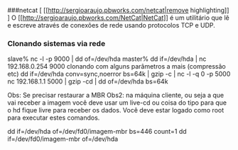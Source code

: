 ###<span class="searchhilitepage">netcat</span> [ [[http://sergioaraujo.pbworks.com/netcat|remove highlighting]] ]
O <span class="searchhilitepage">[[http://sergioaraujo.pbworks.com/NetCat|NetCat]]</span> é um utilitário que lê e escreve através de conexões de rede usando protocolos TCP e UDP.


### Clonando sistemas via rede

slave% nc -l -p 9000 | dd of=/dev/hda
master% dd if=/dev/hda | nc 192.168.0.254 9000
clonando com alguns parâmetros a mais (compressão etc)
dd if=/dev/hda conv=sync,noerror bs=64k | gzip -c | nc -l -q 0 -p 5000
nc 192.168.1.1 5000 | gzip -cd | dd of=/dev/hda bs=64k




Obs: Se precisar restaurar a MBR
Obs2: na máquina cliente, ou seja a que vai receber a imagem você deve usar um live-cd ou coisa do tipo para que o hd fique livre para receber os dados. Você deve estar logado como root para executar estes comandos.

dd if=/dev/hda of=/dev/fd0/imagem-mbr bs=446 count=1
dd if=/dev/fd0/imagem-mbr of=/dev/hda